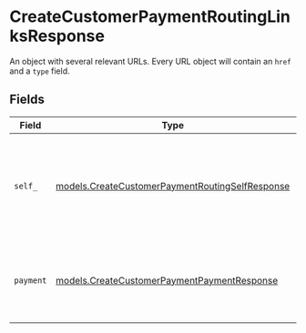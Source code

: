 # CreateCustomerPaymentRoutingLinksResponse

An object with several relevant URLs. Every URL object will contain an `href` and a `type` field.


## Fields

| Field                                                                                                    | Type                                                                                                     | Required                                                                                                 | Description                                                                                              |
| -------------------------------------------------------------------------------------------------------- | -------------------------------------------------------------------------------------------------------- | -------------------------------------------------------------------------------------------------------- | -------------------------------------------------------------------------------------------------------- |
| `self_`                                                                                                  | [models.CreateCustomerPaymentRoutingSelfResponse](../models/createcustomerpaymentroutingselfresponse.md) | :heavy_check_mark:                                                                                       | In v2 endpoints, URLs are commonly represented as objects with an `href` and `type` field.               |
| `payment`                                                                                                | [models.CreateCustomerPaymentPaymentResponse](../models/createcustomerpaymentpaymentresponse.md)         | :heavy_check_mark:                                                                                       | The API resource URL of the [payment](get-payment) that belong to this route.                            |